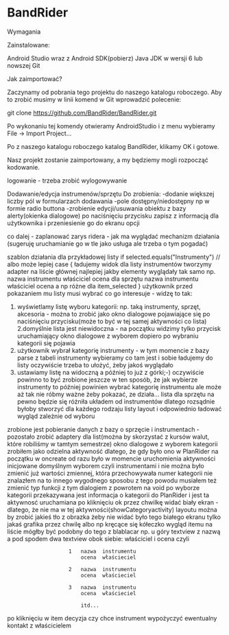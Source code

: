 # BandRider
Wymagania

Zainstalowane:

Android Studio wraz z Android SDK(pobierz)
Java JDK w wersji 6 lub nowszej
Git

Jak zaimportować?

Zaczynamy od pobrania tego projektu do naszego katalogu roboczego. 
Aby to zrobić musimy w linii komend w Git wprowadzić polecenie:

git clone https://github.com/BandRider/BandRider.git

Po wykonaniu tej komendy otwieramy AndroidStudio i z menu wybieramy File -> Import Project...

Po z naszego katalogu roboczego katalog BandRider, klikamy OK i gotowe.

Nasz projekt zostanie zaimportowany, a my będziemy mogli rozpocząć kodowanie.

logowanie - trzeba zrobić wylogowywanie
 
Dodawanie/edycja instrumenów/sprzętu
Do zrobienia:
-dodanie większej liczby pól w formularzach dodawania
-pole dostępny/niedostępny np w formie radio buttona 
-zrobienie edycji/usuwania obiektu z bazy
alerty(okienka dialogowe) po naciśnięciu przycisku zapisz z informacją dla użytkownika i przeniesienie go do ekranu opcji

co dalej - zaplanować zarys ridera - jak ma wyglądać mechanizm działania (sugeruję uruchamianie go w tle jako usługa ale trzeba o tym pogadać)


szablon działania dla przykładowej listy
if selected.equals("Instrumenty") // albo może lepiej case
            {
              ładujemy widok dla listy instrumentów
              tworzymy adapter
              na liście głównej najlepiej jakby elementy wyglądały tak samo np.
              nazwa instrumentu właściciel ocena
              dla sprzętu
              nazwa instrumentu właściciel ocena
              a np różne dla item_selected
            }
użytkownik przed pokazaniem mu listy musi wybrać co go interesuje - widzę to tak:
1. wyświetlamy listę wyboru kategorii: np. taką instrumenty, sprzęt, akcesoria - można to zrobić jako okno dialogowe pojawiające się po naciśnięciu przycisku(może to być w tej samej aktywności co lista)
2.domyślnie lista jest niewidoczna - na początku widzimy tylko przycisk uruchamiający okno dialogowe z wyborem dopiero po wybraniu kategorii się pojawia
3. użytkownik wybrał kategorię instrumenty - w tym momencie z bazy parse z tabeli instrumenty wybieramy co tam jest i sobie ładujemy do listy oczywiście trzeba to ułożyć, żeby jakoś wyglądało
4. ustawiamy listę na widoczną
 a później to już z górki;-)
oczywiście powinno to być zrobione jeszcze w ten sposób, że jak wybierze instrumenty to później powinien wybrać kategorię instrumentu ale może aż tak nie róbmy ważne żeby pokazać, ze działa...
lista dla sprzętu na pewno będzie się różniła układem od instrumentów dlatego rozsądnie byłoby stworzyć dla każdego rodzaju listy layout i odpowiednio ładować wygląd zależnie od wyboru


zrobione jest pobieranie danych z bazy o sprzęcie i instrumentach - pozostało zrobić adaptery dla list(można by skorzystać z kursów walut, które robiliśmy w tamtym semestrze)
okno dialogowe z wyborem kategorii zrobiłem jako odzielna aktywność dlatego, że gdy było ono w PlanRider na początku w oncreate od razu było w momencie uruchomienia aktywności inicjowane domyślnym wyborem czyli instrumentami
i nie można było zmienić już wartości zmiennej, która przechowywała numer kategorii
nie znalazłem na to innego wygodnego sposobu z tego powodu musiałem też zmienić typ funkcji z tym dialogiem z powrotem na void
po wyborze kategorii przekazywana jest informacja o kategorii do PlanRider i jest ta aktywnosć uruchamiana
po kliknięciu ok przez chwilkę widać biały ekran - dlatego, że nie ma w tej aktywności(showCategoryactivity) layoutu można by zrobić jakieś tło z obrazka żeby nie widać było tego białego ekranu tylko jakaś grafika przez chwilę albo np kręcące się kółeczko
 wygląd itemu na liście mógłby być podobny do tego z blablacar np.
 u góry textview z nazwą a pod spodem dwa textview obok siebie: właściciel i ocena czyli
							
						1	nazwa  instrumentu
							ocena  właścieciel
							
						2	nazwa  instrumentu
							ocena  właścieciel
							
						3	nazwa  instrumentu
							ocena  właścieciel
							
							itd...
po kliknięciu w item decyzja czy chce instrument wypożyczyć ewentualny kontakt z właścicielem
